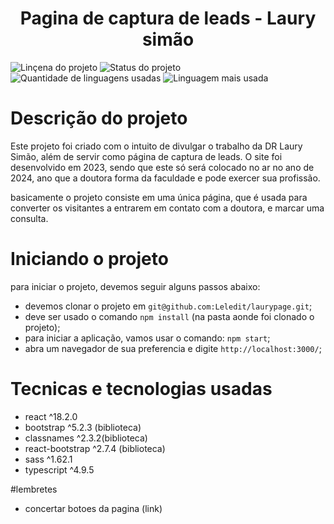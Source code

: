 <h1 align="center"> Pagina de captura de leads - Laury simão </h1>

![Linçena do projeto](https://img.shields.io/badge/Licen%C3%A7a-Mit-green)
![Status do projeto](https://img.shields.io/badge/Status-Finalizado-yellowgreen)
![Quantidade de linguagens usadas](https://img.shields.io/github/languages/count/Leledit/laurypage)
![Linguagem mais usada](https://img.shields.io/github/languages/top/Leledit/laurypage)

# Descrição do projeto #

Este projeto foi criado com o intuito de divulgar o trabalho da DR Laury Simão, além de servir como página de captura de leads. O site foi desenvolvido em 2023, sendo que este só será colocado no ar no ano de 2024, ano que a doutora forma da faculdade e pode exercer sua profissão.

basicamente o projeto consiste em uma única página, que é usada para converter os visitantes a entrarem em contato com a doutora, e marcar uma consulta.


# Iniciando o projeto #

para iniciar o projeto, devemos seguir alguns passos abaixo:

* devemos clonar o projeto em `git@github.com:Leledit/laurypage.git`;
* deve ser usado o comando `npm install` (na pasta aonde foi clonado o projeto);
* para iniciar a aplicação, vamos usar o comando:  `npm start`;
* abra um navegador de sua preferencia e digite `http://localhost:3000/`;

# Tecnicas e tecnologias usadas # 

* react ^18.2.0
* bootstrap ^5.2.3 (biblioteca)
* classnames ^2.3.2(biblioteca)
* react-bootstrap ^2.7.4 (biblioteca)
* sass ^1.62.1
* typescript ^4.9.5


#lembretes

* concertar botoes da pagina (link)